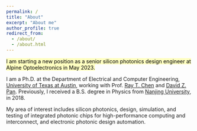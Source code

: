 ```yaml
---
permalink: /
title: "About"
excerpt: "About me"
author_profile: true
redirect_from:
  - /about/
  - /about.html
---
```


<mark style="background-color: #FFFFC0"> I am starting a new position as a senior silicon photonics design engineer at Alpine Optoelectronics in May 2023. </mark>

I am a Ph.D. at the Department of Electrical and Computer Engineering, [University of Texas at Austin](https://www.utexas.edu/), working with Prof. [Ray T. Chen](http://www.ece.utexas.edu/people/faculty/ray-chen) and [David Z. Pan](http://www.ece.utexas.edu/~dpan/).
Previously, I received a B.S. degree in Physics from [Nanjing University](https://www.nju.edu.cn/en/main.psp), in 2018.

My area of interest includes silicon photonics, design, simulation, and testing of integrated photonic chips for high-performance computing and interconnect, and electronic photonic design automation.
<!-- My current research interests include machine learning, algorithm and architecture design for AI acceleration, software/hardware co-design for optical neuromorphic computing,  and GPU acceleration for VLSI physical design automation. -->


<!-- 
News
======
<!-- | <div style="width:320px"></div> | <div style="width:320px"></div> |
| :-----------------------------: | :-----------------------------: |
======

<script type="text/javascript" id="clustrmaps" src="//cdn.clustrmaps.com/map_v2.js?d=JM-9ynXdWrWoFw68Qy9R4OmvH0MGCQaGC6hq1sknqKE&cl=ffffff&w=a"></script> -->
